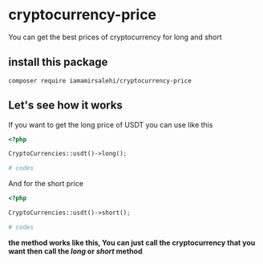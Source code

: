 # cryptocurrency-price
You can get the best prices of cryptocurrency for long and short

## install this package

```
composer require iamamirsalehi/cryptocurrency-price
```

## Let's see how it works

If you want to get the long price of USDT you can use like this

```php
<?php

CryptoCurrencies::usdt()->long();

# codes
```
And for the short price

```php
<?php

CryptoCurrencies::usdt()->short();

# codes
```

**the method works like this, You can just call the cryptocurrency that you want then call the _long_ or _short_ method**